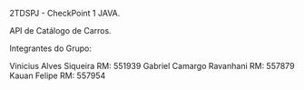 2TDSPJ - CheckPoint 1 JAVA.

API de Catálogo de Carros.

Integrantes do Grupo:

Vinicius Alves Siqueira RM: 551939
Gabriel Camargo Ravanhani RM: 557879
Kauan Felipe RM: 557954



